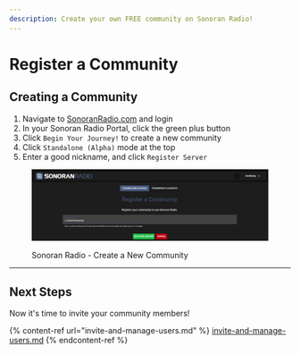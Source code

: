 ```yaml
---
description: Create your own FREE community on Sonoran Radio!
---
```


# Register a Community

## Creating a Community

1. Navigate to [SonoranRadio.com](https://sonoranradio.com) and login
2. In your Sonoran Radio Portal, click the green plus button
3. Click `Begin Your Journey!` to create a new community
4. Click `Standalone (Alpha)` mode at the top
5. Enter a good nickname, and click `Register Server`

<figure><img src="../../.gitbook/assets/chrome_syzHJ0YAL4.png" alt=""><figcaption><p>Sonoran Radio - Create a New Community</p></figcaption></figure>

***

## Next Steps

Now it's time to invite your community members!

{% content-ref url="invite-and-manage-users.md" %}
[invite-and-manage-users.md](invite-and-manage-users.md)
{% endcontent-ref %}
